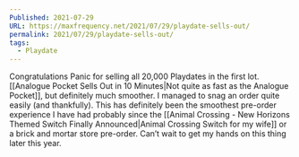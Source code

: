```yaml
---
Published: 2021-07-29
URL: https://maxfrequency.net/2021/07/29/playdate-sells-out/
permalink: 2021/07/29/playdate-sells-out/
tags:
  - Playdate
---
```

Congratulations Panic for selling all 20,000 Playdates in the first lot. [[Analogue Pocket Sells Out in 10 Minutes|Not quite as fast as the Analogue Pocket]], but definitely much smoother. I managed to snag an order quite easily (and thankfully). This has definitely been the smoothest pre-order experience I have had probably since the [[Animal Crossing - New Horizons Themed Switch Finally Announced|Animal Crossing Switch for my wife]] or a brick and mortar store pre-order. Can’t wait to get my hands on this thing later this year.